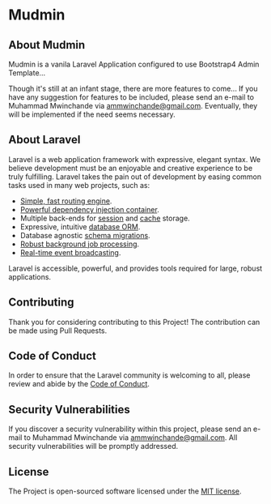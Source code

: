 # Mudmin

## About Mudmin

Mudmin is a vanila Laravel Application configured to use Bootstrap4 Admin Template...

Though it's still at an infant stage, there are more features to come... If you have any suggestion for features to be included, please send an e-mail to Muhammad Mwinchande via [ammwinchande@gmail.com](mailto:ammwinchande@gmail.com). Eventually, they will be implemented if the need seems necessary.

## About Laravel

Laravel is a web application framework with expressive, elegant syntax. We believe development must be an enjoyable and creative experience to be truly fulfilling. Laravel takes the pain out of development by easing common tasks used in many web projects, such as:

- [Simple, fast routing engine](https://laravel.com/docs/routing).
- [Powerful dependency injection container](https://laravel.com/docs/container).
- Multiple back-ends for [session](https://laravel.com/docs/session) and [cache](https://laravel.com/docs/cache) storage.
- Expressive, intuitive [database ORM](https://laravel.com/docs/eloquent).
- Database agnostic [schema migrations](https://laravel.com/docs/migrations).
- [Robust background job processing](https://laravel.com/docs/queues).
- [Real-time event broadcasting](https://laravel.com/docs/broadcasting).

Laravel is accessible, powerful, and provides tools required for large, robust applications.

## Contributing

Thank you for considering contributing to this Project! The contribution can be made using Pull Requests.

## Code of Conduct

In order to ensure that the Laravel community is welcoming to all, please review and abide by the [Code of Conduct](https://laravel.com/docs/contributions#code-of-conduct).

## Security Vulnerabilities

If you discover a security vulnerability within this project, please send an e-mail to Muhammad Mwinchande via [ammwinchande@gmail.com](mailto:ammwinchande@gmail.com). All security vulnerabilities will be promptly addressed.

## License

The Project is open-sourced software licensed under the [MIT license](https://opensource.org/licenses/MIT).
